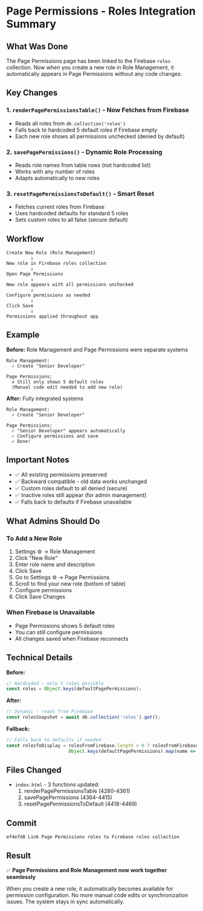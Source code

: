 # Page Permissions - Roles Integration Summary

## What Was Done

The Page Permissions page has been linked to the Firebase `roles` collection. Now when you create a new role in Role Management, it automatically appears in Page Permissions without any code changes.

## Key Changes

### 1. `renderPagePermissionsTable()` - Now Fetches from Firebase
- Reads all roles from `db.collection('roles')`
- Falls back to hardcoded 5 default roles if Firebase empty
- Each new role shows all permissions unchecked (denied by default)

### 2. `savePagePermissions()` - Dynamic Role Processing
- Reads role names from table rows (not hardcoded list)
- Works with any number of roles
- Adapts automatically to new roles

### 3. `resetPagePermissionsToDefault()` - Smart Reset
- Fetches current roles from Firebase
- Uses hardcoded defaults for standard 5 roles
- Sets custom roles to all false (secure default)

## Workflow

```
Create New Role (Role Management)
         ↓
New role in Firebase roles collection
         ↓
Open Page Permissions
         ↓
New role appears with all permissions unchecked
         ↓
Configure permissions as needed
         ↓
Click Save
         ↓
Permissions applied throughout app
```

## Example

**Before:** Role Management and Page Permissions were separate systems
```
Role Management:
  ✓ Create "Senior Developer"

Page Permissions:
  ✗ Still only shows 5 default roles
  (Manual code edit needed to add new role)
```

**After:** Fully integrated systems
```
Role Management:
  ✓ Create "Senior Developer"

Page Permissions:
  ✓ "Senior Developer" appears automatically
  ✓ Configure permissions and save
  ✓ Done!
```

## Important Notes

- ✅ All existing permissions preserved
- ✅ Backward compatible - old data works unchanged
- ✅ Custom roles default to all denied (secure)
- ✅ Inactive roles still appear (for admin management)
- ✅ Falls back to defaults if Firebase unavailable

## What Admins Should Do

### To Add a New Role
1. Settings ⚙️ → Role Management
2. Click "New Role"
3. Enter role name and description
4. Click Save
5. Go to Settings ⚙️ → Page Permissions
6. Scroll to find your new role (bottom of table)
7. Configure permissions
8. Click Save Changes

### When Firebase is Unavailable
- Page Permissions shows 5 default roles
- You can still configure permissions
- All changes saved when Firebase reconnects

## Technical Details

**Before:**
```javascript
// Hardcoded - only 5 roles possible
const roles = Object.keys(defaultPagePermissions);
```

**After:**
```javascript
// Dynamic - reads from Firebase
const rolesSnapshot = await db.collection('roles').get();
```

**Fallback:**
```javascript
// Falls back to defaults if needed
const rolesToDisplay = rolesFromFirebase.length > 0 ? rolesFromFirebase :
                       Object.keys(defaultPagePermissions).map(name => ({ name, id: name }));
```

## Files Changed

- `index.html` - 3 functions updated:
  1. renderPagePermissionsTable (4280-4361)
  2. savePagePermissions (4364-4415)
  3. resetPagePermissionsToDefault (4418-4469)

## Commit

```
ef4efd8 Link Page Permissions roles to Firebase roles collection
```

## Result

✅ **Page Permissions and Role Management now work together seamlessly**

When you create a new role, it automatically becomes available for permission configuration. No more manual code edits or synchronization issues. The system stays in sync automatically.
